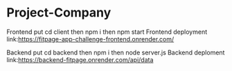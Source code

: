 ﻿# Project-Company
 Frontend
 put cd client
 then npm i
 then npm start
 Frontend deployment link:https://fitpage-app-challenge-frontend.onrender.com/

 Backend
 put cd backend
 then npm i
 then node server.js
Backend deploment link:https://backend-fitpage.onrender.com/api/data
